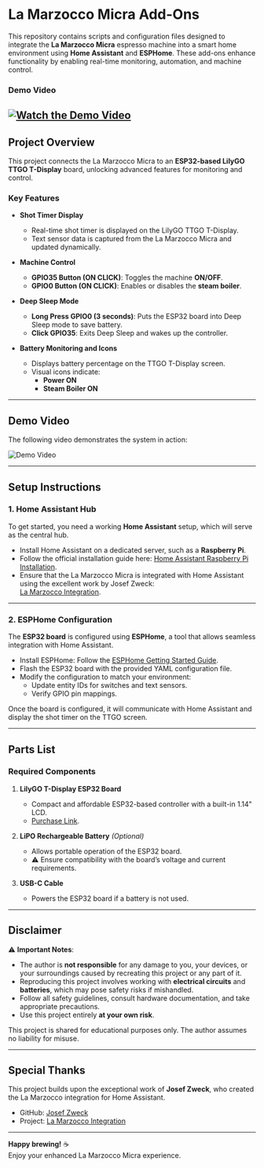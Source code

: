 # **La Marzocco Micra Add-Ons**

This repository contains scripts and configuration files designed to integrate the **La Marzocco Micra** espresso machine into a smart home environment using **Home Assistant** and **ESPHome**. These add-ons enhance functionality by enabling real-time monitoring, automation, and machine control.

### Demo Video


[![Watch the Demo Video](https://img.youtube.com/vi/x1dEXdpyUi8/0.jpg)](https://www.youtube.com/shorts/x1dEXdpyUi8)
---

## **Project Overview**

This project connects the La Marzocco Micra to an **ESP32-based LilyGO TTGO T-Display** board, unlocking advanced features for monitoring and control.

### **Key Features**  

- **Shot Timer Display**  
  - Real-time shot timer is displayed on the LilyGO TTGO T-Display.  
  - Text sensor data is captured from the La Marzocco Micra and updated dynamically.  

- **Machine Control**  
  - **GPIO35 Button (ON CLICK)**: Toggles the machine **ON/OFF**.  
  - **GPIO0 Button (ON CLICK)**: Enables or disables the **steam boiler**.  

- **Deep Sleep Mode**  
  - **Long Press GPIO0 (3 seconds)**: Puts the ESP32 board into Deep Sleep mode to save battery.  
  - **Click GPIO35**: Exits Deep Sleep and wakes up the controller.  

- **Battery Monitoring and Icons**  
  - Displays battery percentage on the TTGO T-Display screen.  
  - Visual icons indicate:  
    - **Power ON**  
    - **Steam Boiler ON**  

---

## **Demo Video**

The following video demonstrates the system in action:  

![Demo Video](demo2.gif)  

---

## **Setup Instructions**

### **1. Home Assistant Hub**  

To get started, you need a working **Home Assistant** setup, which will serve as the central hub.  

- Install Home Assistant on a dedicated server, such as a **Raspberry Pi**.  
- Follow the official installation guide here: [Home Assistant Raspberry Pi Installation](https://www.home-assistant.io/installation/raspberrypi).  
- Ensure that the La Marzocco Micra is integrated with Home Assistant using the excellent work by Josef Zweck:  
  [La Marzocco Integration](https://github.com/zweckj/lamarzocco).  

---

### **2. ESPHome Configuration**  

The **ESP32 board** is configured using **ESPHome**, a tool that allows seamless integration with Home Assistant.  

- Install ESPHome: Follow the [ESPHome Getting Started Guide](https://esphome.io/guides/getting_started_command_line).  
- Flash the ESP32 board with the provided YAML configuration file.  
- Modify the configuration to match your environment:  
   - Update entity IDs for switches and text sensors.  
   - Verify GPIO pin mappings.  

Once the board is configured, it will communicate with Home Assistant and display the shot timer on the TTGO screen.

---

## **Parts List**

### **Required Components**  

1. **LilyGO T-Display ESP32 Board**  
   - Compact and affordable ESP32-based controller with a built-in 1.14" LCD.  
   - [Purchase Link](https://lilygo.cc/products/lilygo®-ttgo-t-display-1-14-inch-lcd-esp32-control-board).  

2. **LiPO Rechargeable Battery** *(Optional)*  
   - Allows portable operation of the ESP32 board.  
   - ⚠️ Ensure compatibility with the board’s voltage and current requirements.  

3. **USB-C Cable**  
   - Powers the ESP32 board if a battery is not used.  

---

## **Disclaimer**  

⚠️ **Important Notes**:  

- The author is **not responsible** for any damage to you, your devices, or your surroundings caused by recreating this project or any part of it.  
- Reproducing this project involves working with **electrical circuits** and **batteries**, which may pose safety risks if mishandled.  
- Follow all safety guidelines, consult hardware documentation, and take appropriate precautions.  
- Use this project entirely **at your own risk**.  

This project is shared for educational purposes only. The author assumes no liability for misuse.

---

## **Special Thanks**  

This project builds upon the exceptional work of **Josef Zweck**, who created the La Marzocco integration for Home Assistant.  
- GitHub: [Josef Zweck](https://github.com/zweckj)  
- Project: [La Marzocco Integration](https://github.com/zweckj/lamarzocco)  

---

**Happy brewing!** ☕  
Enjoy your enhanced La Marzocco Micra experience.
